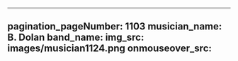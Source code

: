 ------
pagination_pageNumber: 1103
musician_name: B. Dolan
band_name: 
img_src: images/musician1124.png
onmouseover_src: 
------